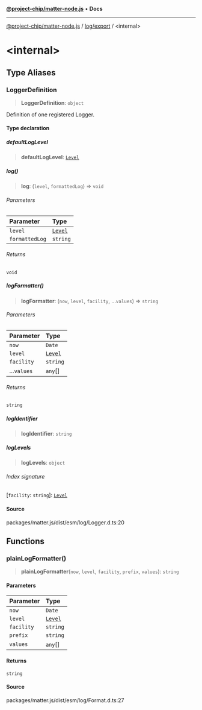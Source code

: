 [**@project-chip/matter-node.js**](../../../README.md) • **Docs**

***

[@project-chip/matter-node.js](../../../modules.md) / [log/export](../README.md) / \<internal\>

# \<internal\>

## Type Aliases

### LoggerDefinition

> **LoggerDefinition**: `object`

Definition of one registered Logger.

#### Type declaration

##### defaultLogLevel

> **defaultLogLevel**: [`Level`](../enumerations/Level.md)

##### log()

> **log**: (`level`, `formattedLog`) => `void`

###### Parameters

| Parameter | Type |
| :------ | :------ |
| `level` | [`Level`](../enumerations/Level.md) |
| `formattedLog` | `string` |

###### Returns

`void`

##### logFormatter()

> **logFormatter**: (`now`, `level`, `facility`, ...`values`) => `string`

###### Parameters

| Parameter | Type |
| :------ | :------ |
| `now` | `Date` |
| `level` | [`Level`](../enumerations/Level.md) |
| `facility` | `string` |
| ...`values` | `any`[] |

###### Returns

`string`

##### logIdentifier

> **logIdentifier**: `string`

##### logLevels

> **logLevels**: `object`

###### Index signature

 \[`facility`: `string`\]: [`Level`](../enumerations/Level.md)

#### Source

packages/matter.js/dist/esm/log/Logger.d.ts:20

## Functions

### plainLogFormatter()

> **plainLogFormatter**(`now`, `level`, `facility`, `prefix`, `values`): `string`

#### Parameters

| Parameter | Type |
| :------ | :------ |
| `now` | `Date` |
| `level` | [`Level`](../enumerations/Level.md) |
| `facility` | `string` |
| `prefix` | `string` |
| `values` | `any`[] |

#### Returns

`string`

#### Source

packages/matter.js/dist/esm/log/Format.d.ts:27
